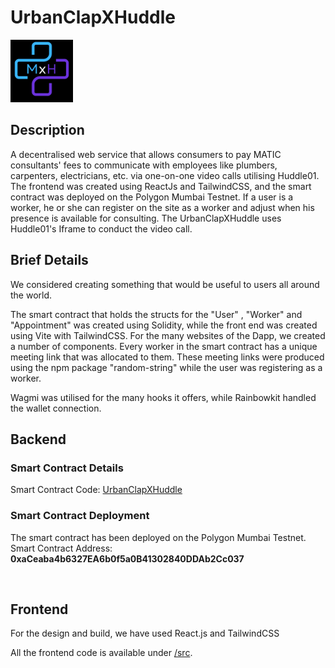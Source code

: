 # UrbanClapXHuddle

<img width="100" height="100" src="./logo.png">

## Description 

A decentralised web service that allows consumers to pay MATIC consultants' fees to communicate with employees like plumbers, carpenters, electricians, etc. via one-on-one video calls utilising Huddle01. The frontend was created using ReactJs and TailwindCSS, and the smart contract was deployed on the Polygon Mumbai Testnet. If a user is a worker, he or she can register on the site as a worker and adjust when his presence is available for consulting. The UrbanClapXHuddle uses Huddle01's Iframe to conduct the video call.


## Brief Details

We considered creating something that would be useful to users all around the world.

The smart contract that holds the structs for the "User" , "Worker" and "Appointment" was created using Solidity, while the front end was created using Vite with TailwindCSS. For the many websites of the Dapp, we created a number of components. Every worker in the smart contract has a unique meeting link that was allocated to them. These meeting links were produced using the npm package "random-string" while the user was registering as a worker.

Wagmi was utilised for the many hooks it offers, while Rainbowkit handled the wallet connection.

## Backend

### Smart Contract Details

Smart Contract Code: [UrbanClapXHuddle](https://github.com/priyaraval12/UrbanClapXHuddle/blob/main/src/contracts/UrbanClapXHuddle.sol )

### Smart Contract Deployment
The smart contract has been deployed on the Polygon Mumbai Testnet.
Smart Contract Address: <b>0xaCeaba4b6327EA6b0f5a0B41302840DDAb2Cc037</b>

<br />

## Frontend

For the design and build, we have used React.js and TailwindCSS

All the frontend code is available under [/src](https://github.com/priyaraval12/UrbanClapXHuddle/tree/main/src).

